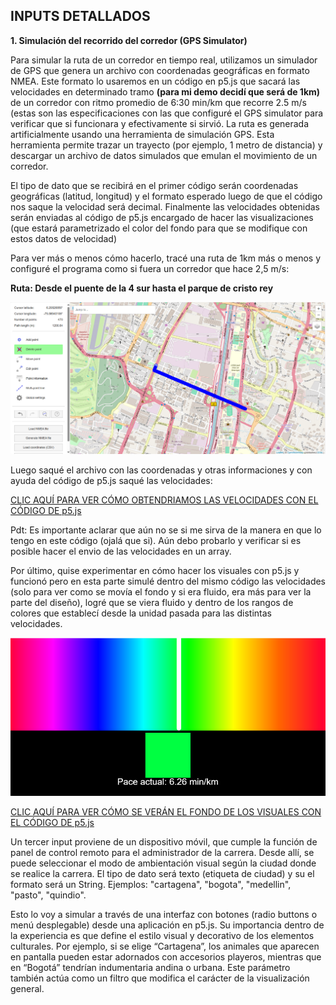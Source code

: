 INPUTS DETALLADOS
-

**1. Simulación del recorrido  del corredor (GPS Simulator)**

Para simular la ruta de un corredor en tiempo real, utilizamos un simulador de GPS que genera un archivo con coordenadas geográficas en formato NMEA. Este formato lo usaremos en un código en p5.js que sacará  las velocidades en determinado tramo **(para mi demo decidí que será de 1km)** de un corredor con ritmo promedio de 6:30 min/km que recorre 2.5 m/s (estas son las especificaciones con las que configuré el GPS simulator para verificar que si funcionara y efectivamente si sirvió. La ruta es generada artificialmente usando una herramienta de simulación GPS. Esta herramienta permite trazar un trayecto (por ejemplo, 1 metro de distancia) y descargar un archivo de datos simulados que emulan el movimiento de un corredor. 

El tipo de dato que se recibirá en el primer código serán coordenadas geográficas (latitud, longitud) y el formato esperado luego de que el código nos saque la velocidad será decimal. Finalmente las velocidades obtenidas serán enviadas al código de p5.js encargado de hacer las visualizaciones (que estará parametrizado el color del fondo para que se modifique con estos datos de velocidad) 

Para ver más o menos cómo hacerlo, tracé una ruta de 1km más o menos y configuré el programa como si fuera un corredor que hace 2,5 m/s: 

**Ruta: Desde el puente de la 4 sur hasta el parque de cristo rey**

![Cuandro Comparativo](../../../../assets/ejemplo35.png) 

Luego saqué el archivo con las coordenadas y otras informaciones y con ayuda del código de p5.js saqué las velocidades:

[CLIC AQUÍ PARA VER CÓMO OBTENDRIAMOS LAS VELOCIDADES CON EL CÓDIGO DE p5.js](https://editor.p5js.org/manuuuu15281/sketches/OfDxS9mYy)

Pdt: Es importante aclarar que aún no se si me sirva de la manera en que lo tengo en este código (ojalá que si). Aún debo probarlo y verificar si es posible hacer el envio de las velocidades en un array.

Por último, quise experimentar en cómo hacer los visuales con p5.js y funcionó pero en esta  parte simulé dentro del mismo código las velocidades (solo para ver como se movía el fondo y si era fluido, era más para ver la parte del diseño), logré que se viera fluido y dentro de los rangos de colores que establecí desde la unidad pasada para las distintas velocidades. 

![Cuandro Comparativo](../../../../assets/ejemplo36.png)

[CLIC AQUÍ PARA VER CÓMO SE VERÁN EL FONDO DE LOS VISUALES CON EL CÓDIGO DE p5.js](https://editor.p5js.org/manuuuu15281/sketches/7yMoI1-Tl)

Un tercer input proviene de un dispositivo móvil, que cumple la función de panel de control remoto para el administrador de la carrera. Desde allí, se puede seleccionar el modo de ambientación visual según la ciudad donde se realice la carrera. El tipo de dato será texto (etiqueta de ciudad) y su el formato será un String. Ejemplos: "cartagena", "bogota", "medellin", "pasto", "quindio".

Esto lo voy a simular a través de una interfaz con botones (radio buttons o menú desplegable) desde una aplicación en p5.js. Su importancia dentro de la experiencia es que define el estilo visual y decorativo de los elementos culturales. Por ejemplo, si se elige “Cartagena”, los animales que aparecen en pantalla pueden estar adornados con accesorios playeros, mientras que en “Bogotá” tendrían indumentaria andina o urbana. Este parámetro también actúa como un filtro que modifica el carácter de la visualización general.






